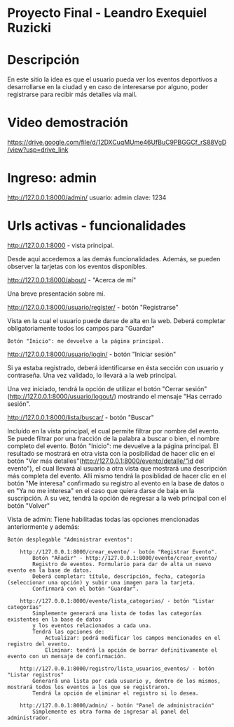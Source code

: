 # Proyecto Final - Leandro Exequiel Ruzicki

# Descripción

En este sitio la idea es que el usuario pueda ver los eventos deportivos a desarrollarse en la ciudad y en caso de interesarse por alguno, poder registrarse para recibir más detalles vía mail.

# Video demostración

https://drive.google.com/file/d/12DXCuqMUme46UfBuC9PBGGCf_rS88VgD/view?usp=drive_link

# Ingreso: admin

http://127.0.0.1:8000/admin/
usuario: admin
clave: 1234

# Urls activas - funcionalidades

http://127.0.0.1:8000 - vista principal.

Desde aquí accedemos a las demás funcionalidades. Además, se pueden observer la tarjetas con los eventos disponibles.

http://127.0.0.1:8000/about/ - "Acerca de mí"

Una breve presentación sobre mí.

http://127.0.0.1:8000/usuario/register/ - botón "Registrarse"

Vista en la cual el usuario puede darse de alta en la web.
Deberá completar obligatoriamente todos los campos para "Guardar"

    Botón "Inicio": me devuelve a la página principal.

http://127.0.0.1:8000/usuario/login/ - botón "Iniciar sesión"

Si ya estaba registrado, deberá identificarse en ésta sección con usuario y contraseña.
Una vez validado, lo llevará a la web principal.

Una vez iniciado, tendrá la opción de utilizar el botón "Cerrar sesión" (http://127.0.0.1:8000/usuario/logout/)
mostrando el mensaje "Has cerrado sesión".

http://127.0.0.1:8000/lista/buscar/ - botón "Buscar"

Incluído en la vista principal, el cual permite filtrar por nombre del evento.
Se puede filtrar por una fracción de la palabra a buscar o bien, el nombre completo del evento.
    Botón "Inicio": me devuelve a la página principal.
El resultado se mostrará en otra vista con la posibilidad de hacer clic en el botón "Ver más detalles"(http://127.0.0.1:8000/evento/detalle/"id del evento"), el cual llevará al usuario a otra vista que mostrará una descripción más completa del evento.
Allí mismo tendrá la posiblidad de hacer clic en el botón "Me interesa" confirmado su registro al evento en la base de datos o en "Ya no me interesa" en el caso que quiera darse de baja en la suscripción.
A su vez, tendrá la opción de regresar a la web principal con el botón "Volver"

Vista de admin:
    Tiene habilitadas todas las opciones mencionadas anteriormente y además:

    Botón desplegable "Administrar eventos":

        http://127.0.0.1:8000/crear_evento/ - botón "Registrar Evento".
            Botón "Añadir" - http://127.0.0.1:8000/evento/crear_evento/
            Registro de eventos. Formulario para dar de alta un nuevo evento en la base de datos.
            Deberá completar: título, descripción, fecha, categoría (seleccionar una opción) y subir una imagen para la tarjeta.
            Confirmará con el botón "Guardar".

        http://127.0.0.1:8000/evento/lista_categorias/ - botón "Listar categorías"
            Simplemente generará una lista de todas las categorías existentes en la base de datos
            y los eventos relacionados a cada una.
            Tendrá las opciones de:
                Actualizar: podrá modificar los campos mencionados en el registro del evento.
                Eliminar: tendrá la opción de borrar definitivamente el evento con un mensaje de confirmación.

        http://127.0.0.1:8000/registro/lista_usuarios_eventos/ - botón "Listar registros"
            Generará una lista por cada usuario y, dentro de los mismos, mostrará todos los eventos a los que se registraron.
            Tendrá la opción de eliminar el registro si lo desea.
        
        http://127.0.0.1:8000/admin/ - botón "Panel de administración"
            Simplemente es otra forma de ingresar al panel del administrador.
